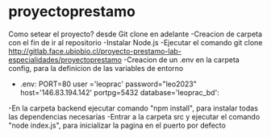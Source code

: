 # proyectoprestamo

Como setear el proyecto? desde Git clone en adelante
-Creacion de carpeta con el fin de ir al repositorio
-Instalar Node.js
-Ejecutar el comando git clone http://gitlab.face.ubiobio.cl/proyecto-prestamo-lab-especialidades/proyectoprestamo
-Creacion de un .env en la carpeta config, para la definicion de las variables de entorno
- .env: PORT=80
        user ='leoprac'
        password="leo2023"
        host='146.83.194.142'
        portpg=5432
        database='leoprac_bd':
        
-En la carpeta backend ejecutar comando "npm install", para instalar todas las dependencias necesarias
-Entrar a la carpeta src y ejecutar el comando "node index.js", para inicializar la pagina en el puerto por defecto